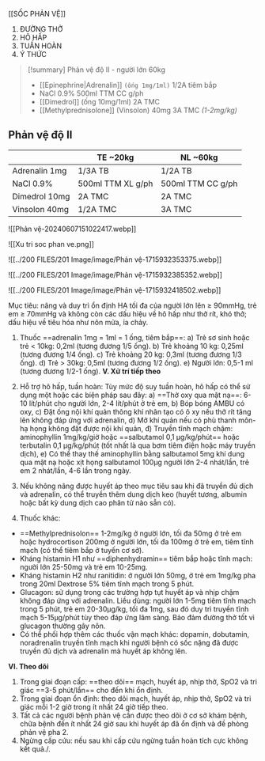 [[SỐC PHẢN VỆ]]

1. ĐƯỜNG THỞ
2. HÔ HẤP
3. TUẦN HOÀN
4. Ý THỨC


> [!summary] Phản vệ độ II - người lớn 60kg
> - [[Epinephrine|Adrenalin]] `(ống 1mg/1ml)` 1/2A tiêm bắp
> - NaCl 0.9% 500ml TTM CC g/ph
> - [[Dimedrol]] (ống 10mg/1ml) 2A TMC
> - [[Methylprednisolone]] (Vinsolon) 40mg 3A TMC *(1-2mg/kg)*

## Phản vệ độ II

|               | TE ~20kg          | NL ~60kg          |
| ------------- | ----------------- | ----------------- |
| Adrenalin 1mg | 1/3A TB           | 1/2A TB           |
| NaCl 0.9%     | 500ml TTM XL g/ph | 500ml TTM CC g/ph |
| Dimedrol 10mg | 2A TMC            | 2A TMC            |
| Vinsolon 40mg | 1/2A TMC          | 3A TMC            |


![[Phản vệ-20240607151022417.webp]]

![[Xu tri soc phan ve.png]]


![[../200 FILES/201 Image/image/Phản vệ-1715932353375.webp]]

![[../200 FILES/201 Image/image/Phản vệ-1715932385352.webp]]

![[../200 FILES/201 Image/image/Phản vệ-1715932418502.webp]]

Mục tiêu: nâng và duy trì ổn định HA tối đa của người lớn lên ≥ 90mmHg, trẻ em ≥ 70mmHg và không còn các dấu hiệu về hô hấp như thở rít, khó thở; dấu hiệu về tiêu hóa như nôn mửa, ỉa chảy.

1. Thuốc ==adrenalin 1mg = 1ml = 1 ống, tiêm bắp==:
a) Trẻ sơ sinh hoặc trẻ < 10kg: 0,2ml (tương đương 1/5 ống).
b) Trẻ khoảng 10 kg: 0,25ml (tương đương 1/4 ống).
c) Trẻ khoảng 20 kg: 0,3ml (tương đương 1/3 ống).
d) Trẻ > 30kg: 0,5ml (tương đương 1/2 ống).
e) Người lớn: 0,5-1 ml (tương đương 1/2-1 ống).
**V. Xử trí tiếp theo**

1. Hỗ trợ hô hấp, tuần hoàn: Tùy mức độ suy tuần hoàn, hô hấp có thể sử dụng một hoặc các biện pháp sau đây:
	a) ==Thở oxy qua mặt nạ==: 6-10 lít/phút cho người lớn, 2-4 lít/phút ở trẻ em,
	b) Bóp bóng AMBU có oxy,
	c) Đặt ống nội khí quản thông khí nhân tạo có ô xy nếu thở rít tăng lên không đáp ứng với adrenalin,
	d) Mở khí quản nếu có phù thanh môn-hạ họng không đặt được nội khí quản,
	đ) Truyền tĩnh mạch chậm: aminophyllin 1mg/kg/giờ hoặc ==salbutamol 0,1 µg/kg/phút== hoặc terbutalin 0,1 µg/kg/phút (tốt nhất là qua bơm tiêm điện hoặc máy truyền dịch),
	e) Có thể thay thế aminophyllin bằng salbutamol 5mg khí dung qua mặt nạ hoặc xịt họng salbutamol 100µg người lớn 2-4 nhát/lần, trẻ em 2 nhát/lần, 4-6 lần trong ngày.
2. Nếu không nâng được huyết áp theo mục tiêu sau khi đã truyền đủ dịch và adrenalin, có thể truyền thêm dung dịch keo (huyết tương, albumin hoặc bất kỳ dung dịch cao phân tử nào sẵn có).
3. Thuốc khác:
- ==Methylprednisolon== 1-2mg/kg ở người lớn, tối đa 50mg ở trẻ em hoặc hydrocortison 200mg ở người lớn, tối đa 100mg ở trẻ em, tiêm tĩnh mạch (có thể tiêm bắp ở tuyến cơ sở).
- Kháng histamin H1 như ==diphenhydramin== tiêm bắp hoặc tĩnh mạch: người lớn 25-50mg và trẻ em 10-25mg.
- Kháng histamin H2 như ranitidin: ở người lớn 50mg, ở trẻ em 1mg/kg pha trong 20ml Dextrose 5% tiêm tĩnh mạch trong 5 phút.
- Glucagon: sử dụng trong các trường hợp tụt huyết áp và nhịp chậm không đáp ứng với adrenalin. Liều dùng: người lớn 1-5mg tiêm tĩnh mạch trong 5 phút, trẻ em 20-30µg/kg, tối đa 1mg, sau đó duy trì truyền tĩnh mạch 5-15µg/phút tùy theo đáp ứng lâm sàng. Bảo đảm đường thở tốt vì glucagon thường gây nôn.
- Có thể phối hợp thêm các thuốc vận mạch khác: dopamin, dobutamin, noradrenalin truyền tĩnh mạch khi người bệnh có sốc nặng đã được truyền đủ dịch và adrenalin mà huyết áp không lên.

**VI. Theo dõi**

1. Trong giai đoạn cấp: ==theo dõi== mạch, huyết áp, nhịp thở, SpO2 và tri giác ==3-5 phút/lần== cho đến khi ổn định.
2. Trong giai đoạn ổn định: theo dõi mạch, huyết áp, nhịp thở, SpO2 và tri giác mỗi 1-2 giờ trong ít nhất 24 giờ tiếp theo.
3. Tất cả các người bệnh phản vệ cần được theo dõi ở cơ sở khám bệnh, chữa bệnh đến ít nhất 24 giờ sau khi huyết áp đã ổn định và đề phòng phản vệ pha 2.
4. Ngừng cấp cứu: nếu sau khi cấp cứu ngừng tuần hoàn tích cực không kết quả./.